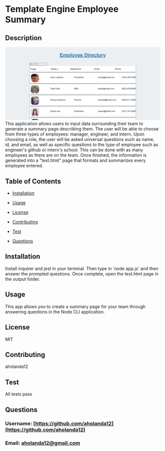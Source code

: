
# Template Engine Employee Summary

## Description
![Screenshot](https://github.com/aholanda12/employee-directory/blob/main/public/screenshot.PNG)
This application allows users to input data surrounding their team to generate a summary page describing them. The user will be able to choose from three types of employees: manager, engineer, and intern. Upon choosing a role, the user will be asked universal questions such as name, id, and email, as well as specific questions to the type of employee such as engineer's github or intern's school. This can be done with as many employees as there are on the team. Once finished, the information is generated into a "test.html" page that formats and summarizes every employee entered.

## Table of Contents

* [Installation](#Installation)

* [Usage](#Usage)

* [License](#License)

* [Contributing](#Contributing)

* [Test](#Test)

* [Questions](#Questions)

## Installation
Install inquirer and jest in your terminal. Then type in 'node app.js' and then answer the prompted questions. Once complete, open the test.html page in the output folder.

## Usage
This app allows you to create a summary page for your team through answering questions in the Node CLI application.

## License
MIT

## Contributing
aholanda12

## Test
All tests pass

## Questions

### Username: [https://github.com/aholanda12](https://github.com/aholanda12)

### Email: [aholanda12@gmail.com](mailto:aholanda12@gmail.com)